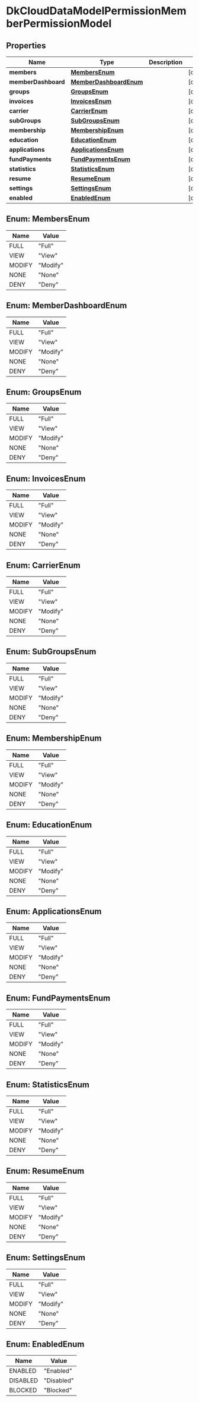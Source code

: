 
# DkCloudDataModelPermissionMemberPermissionModel

## Properties
Name | Type | Description | Notes
------------ | ------------- | ------------- | -------------
**members** | [**MembersEnum**](#MembersEnum) |  |  [optional]
**memberDashboard** | [**MemberDashboardEnum**](#MemberDashboardEnum) |  |  [optional]
**groups** | [**GroupsEnum**](#GroupsEnum) |  |  [optional]
**invoices** | [**InvoicesEnum**](#InvoicesEnum) |  |  [optional]
**carrier** | [**CarrierEnum**](#CarrierEnum) |  |  [optional]
**subGroups** | [**SubGroupsEnum**](#SubGroupsEnum) |  |  [optional]
**membership** | [**MembershipEnum**](#MembershipEnum) |  |  [optional]
**education** | [**EducationEnum**](#EducationEnum) |  |  [optional]
**applications** | [**ApplicationsEnum**](#ApplicationsEnum) |  |  [optional]
**fundPayments** | [**FundPaymentsEnum**](#FundPaymentsEnum) |  |  [optional]
**statistics** | [**StatisticsEnum**](#StatisticsEnum) |  |  [optional]
**resume** | [**ResumeEnum**](#ResumeEnum) |  |  [optional]
**settings** | [**SettingsEnum**](#SettingsEnum) |  |  [optional]
**enabled** | [**EnabledEnum**](#EnabledEnum) |  |  [optional]


<a name="MembersEnum"></a>
## Enum: MembersEnum
Name | Value
---- | -----
FULL | &quot;Full&quot;
VIEW | &quot;View&quot;
MODIFY | &quot;Modify&quot;
NONE | &quot;None&quot;
DENY | &quot;Deny&quot;


<a name="MemberDashboardEnum"></a>
## Enum: MemberDashboardEnum
Name | Value
---- | -----
FULL | &quot;Full&quot;
VIEW | &quot;View&quot;
MODIFY | &quot;Modify&quot;
NONE | &quot;None&quot;
DENY | &quot;Deny&quot;


<a name="GroupsEnum"></a>
## Enum: GroupsEnum
Name | Value
---- | -----
FULL | &quot;Full&quot;
VIEW | &quot;View&quot;
MODIFY | &quot;Modify&quot;
NONE | &quot;None&quot;
DENY | &quot;Deny&quot;


<a name="InvoicesEnum"></a>
## Enum: InvoicesEnum
Name | Value
---- | -----
FULL | &quot;Full&quot;
VIEW | &quot;View&quot;
MODIFY | &quot;Modify&quot;
NONE | &quot;None&quot;
DENY | &quot;Deny&quot;


<a name="CarrierEnum"></a>
## Enum: CarrierEnum
Name | Value
---- | -----
FULL | &quot;Full&quot;
VIEW | &quot;View&quot;
MODIFY | &quot;Modify&quot;
NONE | &quot;None&quot;
DENY | &quot;Deny&quot;


<a name="SubGroupsEnum"></a>
## Enum: SubGroupsEnum
Name | Value
---- | -----
FULL | &quot;Full&quot;
VIEW | &quot;View&quot;
MODIFY | &quot;Modify&quot;
NONE | &quot;None&quot;
DENY | &quot;Deny&quot;


<a name="MembershipEnum"></a>
## Enum: MembershipEnum
Name | Value
---- | -----
FULL | &quot;Full&quot;
VIEW | &quot;View&quot;
MODIFY | &quot;Modify&quot;
NONE | &quot;None&quot;
DENY | &quot;Deny&quot;


<a name="EducationEnum"></a>
## Enum: EducationEnum
Name | Value
---- | -----
FULL | &quot;Full&quot;
VIEW | &quot;View&quot;
MODIFY | &quot;Modify&quot;
NONE | &quot;None&quot;
DENY | &quot;Deny&quot;


<a name="ApplicationsEnum"></a>
## Enum: ApplicationsEnum
Name | Value
---- | -----
FULL | &quot;Full&quot;
VIEW | &quot;View&quot;
MODIFY | &quot;Modify&quot;
NONE | &quot;None&quot;
DENY | &quot;Deny&quot;


<a name="FundPaymentsEnum"></a>
## Enum: FundPaymentsEnum
Name | Value
---- | -----
FULL | &quot;Full&quot;
VIEW | &quot;View&quot;
MODIFY | &quot;Modify&quot;
NONE | &quot;None&quot;
DENY | &quot;Deny&quot;


<a name="StatisticsEnum"></a>
## Enum: StatisticsEnum
Name | Value
---- | -----
FULL | &quot;Full&quot;
VIEW | &quot;View&quot;
MODIFY | &quot;Modify&quot;
NONE | &quot;None&quot;
DENY | &quot;Deny&quot;


<a name="ResumeEnum"></a>
## Enum: ResumeEnum
Name | Value
---- | -----
FULL | &quot;Full&quot;
VIEW | &quot;View&quot;
MODIFY | &quot;Modify&quot;
NONE | &quot;None&quot;
DENY | &quot;Deny&quot;


<a name="SettingsEnum"></a>
## Enum: SettingsEnum
Name | Value
---- | -----
FULL | &quot;Full&quot;
VIEW | &quot;View&quot;
MODIFY | &quot;Modify&quot;
NONE | &quot;None&quot;
DENY | &quot;Deny&quot;


<a name="EnabledEnum"></a>
## Enum: EnabledEnum
Name | Value
---- | -----
ENABLED | &quot;Enabled&quot;
DISABLED | &quot;Disabled&quot;
BLOCKED | &quot;Blocked&quot;



